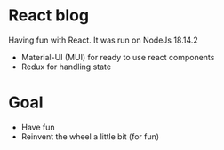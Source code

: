 # React blog

Having fun with React. It was run on NodeJs 18.14.2

* Material-UI (MUI) for ready to use react components
* Redux for handling state


# Goal

* Have fun
* Reinvent the wheel a little bit (for fun)

